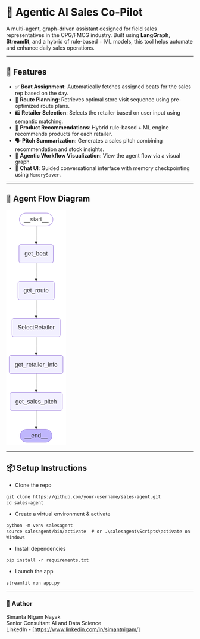 # 🧠 Agentic AI Sales Co-Pilot

A multi-agent, graph-driven assistant designed for field sales representatives in the CPG/FMCG industry. Built using **LangGraph**, **Streamlit**, and a hybrid of rule-based + ML models, this tool helps automate and enhance daily sales operations.

---

## 🚀 Features

- ✅ **Beat Assignment**: Automatically fetches assigned beats for the sales rep based on the day.
- 📍 **Route Planning**: Retrieves optimal store visit sequence using pre-optimized route plans.
- 🛍️ **Retailer Selection**: Selects the retailer based on user input using semantic matching.
- 🧠 **Product Recommendations**: Hybrid rule-based + ML engine recommends products for each retailer.
- 🗣️ **Pitch Summarization**: Generates a sales pitch combining recommendation and stock insights.
- 🧭 **Agentic Workflow Visualization**: View the agent flow via a visual graph.
- 💬 **Chat UI**: Guided conversational interface with memory checkpointing using `MemorySaver`.

---

## 🧱 Agent Flow Diagram

![Architecture](sales_agent_graph.png)

---

## 📦 Setup Instructions
* Clone the repo
```
git clone https://github.com/your-username/sales-agent.git
cd sales-agent
```

* Create a virtual environment & activate

```
python -m venv salesagent
source salesagent/bin/activate  # or .\salesagent\Scripts\activate on Windows
```
* Install dependencies

```
pip install -r requirements.txt
```
* Launch the app

```
streamlit run app.py
```

---

### 👤 Author
Simanta Nigam Nayak</br>
Senior Consultant AI and Data Science</br>
LinkedIn - [https://www.linkedin.com/in/simantnigam/]
